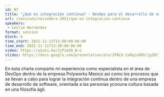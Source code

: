 ```yaml
---
id: B7
title: "¿Qué es integración continua​? - DevOps para el desarrollo de software de clase mundial, por Polyworks"
url: /sessions/noviembre-2021/que-es-integracion-continua
speakers:
 - Leslie Hernández 
format: session
block: b
time_start: 2021-11-11T13:00:00-06:00
time_end: 2021-11-11T13:30:00-06:00
video: https://youtu.be/JjPimZ0_W-o
slides: https://docs.google.com/presentation/d/e/2PACX-1vRqivGRGrjgJDCl85Kblx-jPoH0RBFksQAwNh2bI05xzwvnE5J-X1c0TgFQ69E3IQ/pub?start=false&loop=false&delayms=3000&slide=id.p1
---
```


En esta charla comparto mi experiencia como especialista en el área de DevOps dentro de la empresa Polyworks Mexico así como los procesos que se llevan a cabo para lograr la integración continua dentro de una empresa de desarrollo de software, orientada a las personas y​con​una cultura basada en una filosofía ágil.
